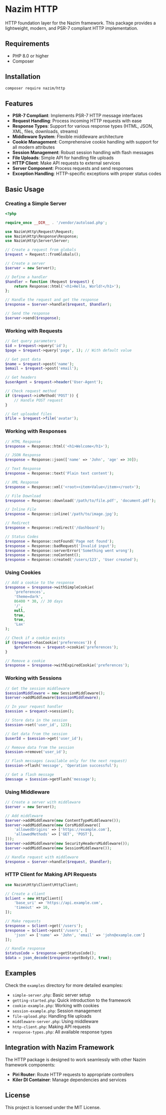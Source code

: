 # Nazim HTTP

HTTP foundation layer for the Nazim framework. This package provides a lightweight, modern, and PSR-7 compliant HTTP implementation.

## Requirements

- PHP 8.0 or higher
- Composer

## Installation

```bash
composer require nazim/http
```

## Features

- **PSR-7 Compliant**: Implements PSR-7 HTTP message interfaces
- **Request Handling**: Process incoming HTTP requests with ease
- **Response Types**: Support for various response types (HTML, JSON, XML, files, downloads, streams)
- **Middleware System**: Flexible middleware architecture
- **Cookie Management**: Comprehensive cookie handling with support for all modern attributes
- **Session Management**: Robust session handling with flash messages
- **File Uploads**: Simple API for handling file uploads
- **HTTP Client**: Make API requests to external services
- **Server Component**: Process requests and send responses
- **Exception Handling**: HTTP-specific exceptions with proper status codes

## Basic Usage

### Creating a Simple Server

```php
<?php

require_once __DIR__ . '/vendor/autoload.php';

use Nazim\Http\Request\Request;
use Nazim\Http\Response\Response;
use Nazim\Http\Server\Server;

// Create a request from globals
$request = Request::fromGlobals();

// Create a server
$server = new Server();

// Define a handler
$handler = function (Request $request) {
    return Response::html('<h1>Hello, World!</h1>');
};

// Handle the request and get the response
$response = $server->handle($request, $handler);

// Send the response
$server->send($response);
```

### Working with Requests

```php
// Get query parameters
$id = $request->query('id');
$page = $request->query('page', 1); // With default value

// Get post data
$name = $request->post('name');
$email = $request->post('email');

// Get headers
$userAgent = $request->header('User-Agent');

// Check request method
if ($request->isMethod('POST')) {
    // Handle POST request
}

// Get uploaded files
$file = $request->file('avatar');
```

### Working with Responses

```php
// HTML Response
$response = Response::html('<h1>Welcome</h1>');

// JSON Response
$response = Response::json(['name' => 'John', 'age' => 30]);

// Text Response
$response = Response::text('Plain text content');

// XML Response
$response = Response::xml('<root><item>Value</item></root>');

// File Download
$response = Response::download('/path/to/file.pdf', 'document.pdf');

// Inline File
$response = Response::inline('/path/to/image.jpg');

// Redirect
$response = Response::redirect('/dashboard');

// Status Codes
$response = Response::notFound('Page not found');
$response = Response::badRequest('Invalid input');
$response = Response::serverError('Something went wrong');
$response = Response::noContent();
$response = Response::created('/users/123', 'User created');
```

### Using Cookies

```php
// Add a cookie to the response
$response = $response->withSimpleCookie(
    'preferences', 
    'theme=dark', 
    86400 * 30, // 30 days
    '/',
    null,
    true,
    true,
    'Lax'
);

// Check if a cookie exists
if ($request->hasCookie('preferences')) {
    $preferences = $request->cookie('preferences');
}

// Remove a cookie
$response = $response->withExpiredCookie('preferences');
```

### Working with Sessions

```php
// Get the session middleware
$sessionMiddleware = new SessionMiddleware();
$server->addMiddleware($sessionMiddleware);

// In your request handler
$session = $request->session();

// Store data in the session
$session->set('user_id', 123);

// Get data from the session
$userId = $session->get('user_id');

// Remove data from the session
$session->remove('user_id');

// Flash messages (available only for the next request)
$session->flash('message', 'Operation successful');

// Get a flash message
$message = $session->getFlash('message');
```

### Using Middleware

```php
// Create a server with middleware
$server = new Server();

// Add middleware
$server->addMiddleware(new ContentTypeMiddleware());
$server->addMiddleware(new CorsMiddleware([
    'allowedOrigins' => ['https://example.com'],
    'allowedMethods' => ['GET', 'POST'],
]));
$server->addMiddleware(new SecurityHeadersMiddleware());
$server->addMiddleware(new SessionMiddleware());

// Handle request with middleware
$response = $server->handle($request, $handler);
```

### HTTP Client for Making API Requests

```php
use Nazim\Http\Client\HttpClient;

// Create a client
$client = new HttpClient([
    'base_uri' => 'https://api.example.com',
    'timeout' => 10,
]);

// Make requests
$response = $client->get('/users');
$response = $client->post('/users', [
    'json' => ['name' => 'John', 'email' => 'john@example.com']
]);

// Handle response
$statusCode = $response->getStatusCode();
$data = json_decode($response->getBody(), true);
```

## Examples

Check the `examples` directory for more detailed examples:

- `simple-server.php`: Basic server setup
- `getting-started.php`: Quick introduction to the framework
- `cookie-example.php`: Working with cookies
- `session-example.php`: Session management
- `file-upload.php`: Handling file uploads
- `middleware-server.php`: Using middleware
- `http-client.php`: Making API requests
- `response-types.php`: All available response types

## Integration with Nazim Framework

The HTTP package is designed to work seamlessly with other Nazim framework components:

- **Piri Router**: Route HTTP requests to appropriate controllers
- **Kiler DI Container**: Manage dependencies and services

## License

This project is licensed under the MIT License. 